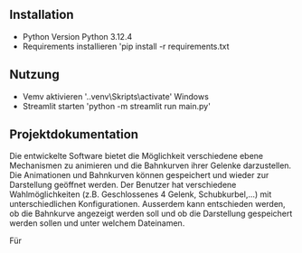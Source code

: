 
## Installation

- Python Version Python 3.12.4
- Requirements installieren 'pip install -r requirements.txt

## Nutzung

- Vemv aktivieren '.\.venv\Skripts\activate' Windows
- Streamlit starten 'python -m streamlit run main.py'

## Projektdokumentation

Die entwickelte Software bietet die Möglichkeit verschiedene ebene Mechanismen zu animieren und die Bahnkurven ihrer Gelenke darzustellen. Die Animationen und Bahnkurven können gespeichert und wieder zur Darstellung geöffnet werden. Der Benutzer hat verschiedene Wahlmöglichkeiten (z.B. Geschlossenes 4 Gelenk, Schubkurbel,...) mit unterschiedlichen Konfigurationen. Ausserdem kann entschieden werden, ob die Bahnkurve angezeigt werden soll und ob die Darstellung gespeichert werden sollen und unter welchem Dateinamen. 

Für 
